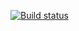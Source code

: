 [![Build status](https://ci.appveyor.com/api/projects/status/ot72hobpypyws2hf?svg=true)](https://ci.appveyor.com/project/Steinrabe7/autotests2-1)
